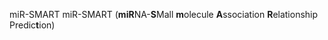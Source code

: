 miR-SMART
miR-SMART (**miR**NA-**S**Mall **m**olecule **A**ssociation **R**elationship Predic**t**ion)
